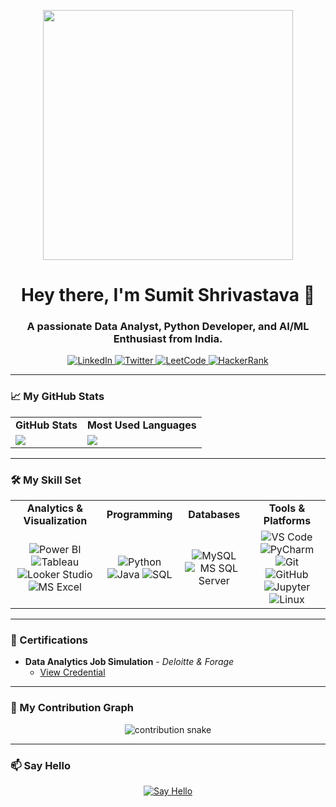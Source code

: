 <p align="center">
  <img src="https://media.giphy.com/media/v1.Y2lkPTc5MGI3NjExazM1NXFkYWx5NG0yMTNudGlqNG42eWcycW8wemJtMHk0OWU1ZjF0NyZlcD12MV9pbnRlcm5hbF9naWZfYnlfaWQmY3Q9Zw/qgQUggAC3Pfv687qPC/giphy.gif" width="400" />
</p>

<h1 align="center">Hey there, I'm Sumit Shrivastava 👋</h1>
<h3 align="center">A passionate Data Analyst, Python Developer, and AI/ML Enthusiast from India.</h3>

<p align="center">
  <a href="https://www.linkedin.com/in/sumitshrivastava18" target="_blank">
    <img src="https://img.shields.io/badge/LinkedIn-0077B5?style=for-the-badge&logo=linkedin&logoColor=white" alt="LinkedIn"/>
  </a>
  <a href="https://x.com/SumitShriX" target="_blank">
    <img src="https://img.shields.io/badge/Twitter-1DA1F2?style=for-the-badge&logo=twitter&logoColor=white" alt="Twitter"/>
  </a>
  <a href="https://leetcode.com/u/sumit_shri/" target="_blank">
    <img src="https://img.shields.io/badge/LeetCode-FFA116?style=for-the-badge&logo=leetcode&logoColor=black" alt="LeetCode"/>
  </a>
  <a href="https://www.hackerrank.com/profile/sumitshri_1203" target="_blank">
    <img src="https://img.shields.io/badge/-HackerRank-2EC866?style=for-the-badge&logo=HackerRank&logoColor=white" alt="HackerRank"/>
  </a>
</p>

---

### 📈 My GitHub Stats

<table>
  <tr>
    <td align="center"><strong>GitHub Stats</strong></td>
    <td align="center"><strong>Most Used Languages</strong></td>
  </tr>
  <tr>
    <td>
      <img align="center" src="https://github-readme-stats.vercel.app/api?username=sumitshrivastava18&show_icons=true&theme=tokyonight&include_all_commits=true&count_private=true"/>
    </td>
    <td>
      <img align="center" src="https://github-readme-stats.vercel.app/api/top-langs/?username=sumitshrivastava18&layout=compact&langs_count=8&theme=tokyonight"/>
    </td>
  </tr>
</table>

---

### 🛠️ My Skill Set

<table>
  <tr>
    <td align="center"><strong>Analytics & Visualization</strong></td>
    <td align="center"><strong>Programming</strong></td>
    <td align="center"><strong>Databases</strong></td>
    <td align="center"><strong>Tools & Platforms</strong></td>
  </tr>
  <tr>
    <td align="center">
      <img src="https://img.shields.io/badge/Power%20BI-F2C811?style=for-the-badge&logo=powerbi&logoColor=black" alt="Power BI"/>
      <img src="https://img.shields.io/badge/Tableau-E97627?style=for-the-badge&logo=tableau&logoColor=white" alt="Tableau"/>
      <img src="https://img.shields.io/badge/Looker%20Studio-4285F4?style=for-the-badge&logo=looker&logoColor=white" alt="Looker Studio"/>
      <img src="https://img.shields.io/badge/Microsoft%20Excel-217346?style=for-the-badge&logo=microsoftexcel&logoColor=white" alt="MS Excel"/>
    </td>
    <td align="center">
      <img src="https://img.shields.io/badge/Python-3776AB?style=for-the-badge&logo=python&logoColor=white" alt="Python"/>
      <img src="https://img.shields.io/badge/Java-ED8B00?style=for-the-badge&logo=openjdk&logoColor=white" alt="Java"/>
      <img src="https://img.shields.io/badge/SQL-025E8C?style=for-the-badge&logo=postgresql&logoColor=white" alt="SQL"/>
    </td>
    <td align="center">
      <img src="https://img.shields.io/badge/MySQL-4479A1?style=for-the-badge&logo=mysql&logoColor=white" alt="MySQL"/>
      <img src="https://img.shields.io/badge/MS%20SQL%20Server-CC2927?style=for-the-badge&logo=microsoftsqlserver&logoColor=white" alt="MS SQL Server"/>
    </td>
    <td align="center">
      <img src="https://img.shields.io/badge/VS%20Code-007ACC?style=for-the-badge&logo=visualstudiocode&logoColor=white" alt="VS Code"/>
      <img src="https://img.shields.io/badge/PyCharm-000000?style=for-the-badge&logo=pycharm&logoColor=white" alt="PyCharm"/>
      <img src="https://img.shields.io/badge/Git-F05032?style=for-the-badge&logo=git&logoColor=white" alt="Git"/>
      <img src="https://img.shields.io/badge/GitHub-181717?style=for-the-badge&logo=github&logoColor=white" alt="GitHub"/>
      <img src="https://img.shields.io/badge/Jupyter-F37626?style=for-the-badge&logo=jupyter&logoColor=white" alt="Jupyter"/>
      <img src="https://img.shields.io/badge/Linux-FCC624?style=for-the-badge&logo=linux&logoColor=black" alt="Linux"/>
    </td>
  </tr>
</table>

---

### 📜 Certifications

- **Data Analytics Job Simulation** - *Deloitte & Forage*
  - [View Credential](https://forage-uploads-prod.s3.amazonaws.com/completion-certificates/9PBTqmSxAf6zZTseP/io9DzWKe3PTsiS6GG_9PBTqmSxAf6zZTseP_Kap6MizwcF6oRBJ7h_1752845545305_completion_certificate.pdf)

---

### 🐍 My Contribution Graph

<p align="center">
  <img src="https://github.com/sumitshrivastava18/sumitshrivastava18/raw/output/github-contribution-grid-snake.svg" alt="contribution snake">
</p>

---

### 📫 Say Hello

<p align="center">
  <a href="mailto:sumitshri.1203@gmail.com">
    <img src="https://img.shields.io/badge/Say%20Hello-2563eb?style=for-the-badge&logo=gmail&logoColor=white" alt="Say Hello"/>
  </a>
</p>
